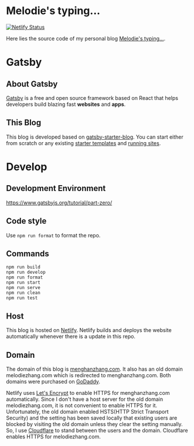 # Melodie's typing...
[![Netlify Status](https://api.netlify.com/api/v1/badges/a73b0cee-cf33-4da2-834a-07b52cee5129/deploy-status)](https://app.netlify.com/sites/vibrant-fermi-5afcf1/deploys)

Here lies the source code of my personal blog [Melodie's typing...](https://menghanzhang.com/).

# Gatsby

## About Gatsby
[Gatsby](https://www.gatsbyjs.org/) is a free and open source framework based on React that helps developers build blazing fast **websites** and **apps**.

## This Blog
This blog is developed based on [gatsby-starter-blog](https://www.gatsbyjs.org/starters/gatsbyjs/gatsby-starter-blog/). You can start either from scratch or any existing [starter templates](https://www.gatsbyjs.org/starters?v=2) and [running sites](https://www.gatsbyjs.org/showcase/).

# Develop

## Development Environment
https://www.gatsbyjs.org/tutorial/part-zero/

## Code style
Use `npm run format` to format the repo.

## Commands
```shell
npm run build
npm run develop
npm run format
npm run start
npm run serve
npm run clean
npm run test
```

## Host
This blog is hosted on [Netlify](https://www.netlify.com/). Netlify builds and deploys the website automatically whenever there is a update in this repo.

## Domain
The domain of this blog is [menghanzhang.com](https://menghanzhang.com). It also has an old domain melodiezhang.com which is redirected to menghanzhang.com. Both domains were purchased on [GoDaddy](https://www.godaddy.com).

Netlify uses [Let's Encrypt](https://letsencrypt.org) to enable HTTPS for menghanzhang.com automatically. Since I don't have a host server for the old domain melodiezhang.com, it is not convenient to enable HTTPS for it. Unfortunately, the old domain enabled HSTS(HTTP Strict Transport Security) and the setting has been saved locally that existing users are blocked by visiting the old domain unless they clear the setting manually. So, I use [Cloudflare](https://www.cloudflare.com)
to stand between the users and the domain. Cloudflare enables HTTPS for melodiezhang.com.
